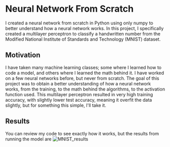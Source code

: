 # Neural Network From Scratch
I created a neural network from scratch in Python using only numpy to better understand how a neural network works. In this project, I specifically created a multilayer perceptron to classify a handwritten number from the Modified National Institute of Standards and Technology (MNIST) dataset.

## Motivation
I have taken many machine learning classes; some where I learned how to code a model, and others where I learned the math behind it. I have worked on a few neural networks before, but never from scratch. The goal of this project was to obtain a better understanding of how a neural network works, from the training, to the math behind the algorithms, to the activation function used. This multilayer perceptron resulted in very high training accuracy, with slightly lower test accuracy, meaning it overfit the data slightly, but for something this simple, I'll take it.

## Results
You can review my code to see exactly how it works, but the results from running the model are
![MNIST_results](https://github.com/coreymichaud/Neural-Network-From-Scratch/assets/63071835/d6cd6784-dc6d-4dc9-88b9-93fc310f35fb)
